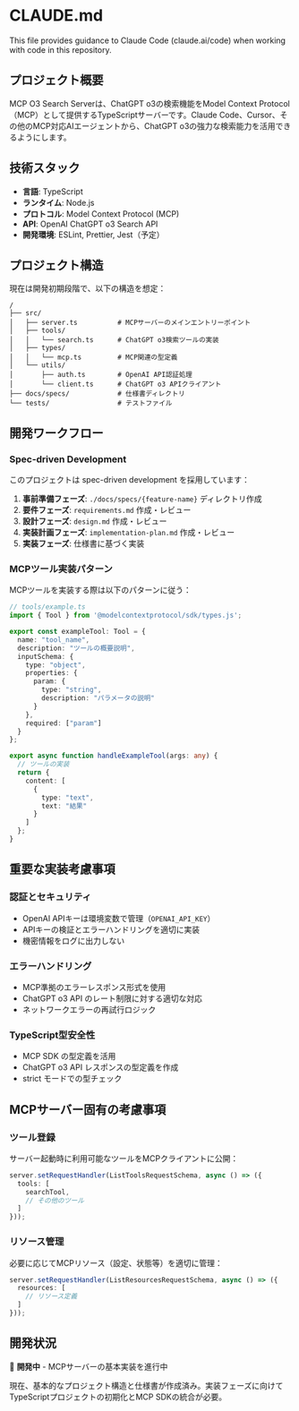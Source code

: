 # CLAUDE.md

This file provides guidance to Claude Code (claude.ai/code) when working with code in this repository.

## プロジェクト概要

MCP O3 Search Serverは、ChatGPT o3の検索機能をModel Context Protocol（MCP）として提供するTypeScriptサーバーです。Claude Code、Cursor、その他のMCP対応AIエージェントから、ChatGPT o3の強力な検索能力を活用できるようにします。

## 技術スタック

- **言語**: TypeScript
- **ランタイム**: Node.js
- **プロトコル**: Model Context Protocol (MCP)
- **API**: OpenAI ChatGPT o3 Search API
- **開発環境**: ESLint, Prettier, Jest（予定）

## プロジェクト構造

現在は開発初期段階で、以下の構造を想定：

```
/
├── src/
│   ├── server.ts          # MCPサーバーのメインエントリーポイント
│   ├── tools/
│   │   └── search.ts      # ChatGPT o3検索ツールの実装
│   ├── types/
│   │   └── mcp.ts         # MCP関連の型定義
│   └── utils/
│       ├── auth.ts        # OpenAI API認証処理
│       └── client.ts      # ChatGPT o3 APIクライアント
├── docs/specs/            # 仕様書ディレクトリ
└── tests/                 # テストファイル
```

## 開発ワークフロー

### Spec-driven Development

このプロジェクトは spec-driven development を採用しています：

1. **事前準備フェーズ**: `./docs/specs/{feature-name}` ディレクトリ作成
2. **要件フェーズ**: `requirements.md` 作成・レビュー
3. **設計フェーズ**: `design.md` 作成・レビュー  
4. **実装計画フェーズ**: `implementation-plan.md` 作成・レビュー
5. **実装フェーズ**: 仕様書に基づく実装

### MCPツール実装パターン

MCPツールを実装する際は以下のパターンに従う：

```typescript
// tools/example.ts
import { Tool } from '@modelcontextprotocol/sdk/types.js';

export const exampleTool: Tool = {
  name: "tool_name",
  description: "ツールの概要説明",
  inputSchema: {
    type: "object",
    properties: {
      param: {
        type: "string",
        description: "パラメータの説明"
      }
    },
    required: ["param"]
  }
};

export async function handleExampleTool(args: any) {
  // ツールの実装
  return {
    content: [
      {
        type: "text",
        text: "結果"
      }
    ]
  };
}
```

## 重要な実装考慮事項

### 認証とセキュリティ

- OpenAI APIキーは環境変数で管理（`OPENAI_API_KEY`）
- APIキーの検証とエラーハンドリングを適切に実装
- 機密情報をログに出力しない

### エラーハンドリング

- MCP準拠のエラーレスポンス形式を使用
- ChatGPT o3 API のレート制限に対する適切な対応
- ネットワークエラーの再試行ロジック

### TypeScript型安全性

- MCP SDK の型定義を活用
- ChatGPT o3 API レスポンスの型定義を作成
- strict モードでの型チェック

## MCPサーバー固有の考慮事項

### ツール登録

サーバー起動時に利用可能なツールをMCPクライアントに公開：

```typescript
server.setRequestHandler(ListToolsRequestSchema, async () => ({
  tools: [
    searchTool,
    // その他のツール
  ]
}));
```

### リソース管理

必要に応じてMCPリソース（設定、状態等）を適切に管理：

```typescript
server.setRequestHandler(ListResourcesRequestSchema, async () => ({
  resources: [
    // リソース定義
  ]
}));
```

## 開発状況

🚧 **開発中** - MCPサーバーの基本実装を進行中

現在、基本的なプロジェクト構造と仕様書が作成済み。実装フェーズに向けてTypeScriptプロジェクトの初期化とMCP SDKの統合が必要。
